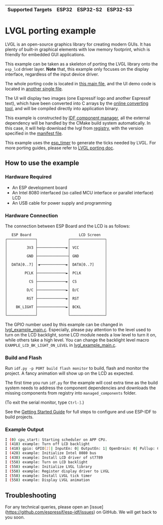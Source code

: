 | Supported Targets | ESP32 | ESP32-S2 | ESP32-S3 |
| ----------------- | ----- | -------- | -------- |
# LVGL porting example

LVGL is an open-source graphics library for creating modern GUIs. It has plenty of built-in graphical elements with low memory footprint, which is friendly for embedded GUI applications.

This example can be taken as a skeleton of porting the LVGL library onto the `esp_lcd` driver layer. **Note** that, this example only focuses on the display interface, regardless of the input device driver.

The whole porting code is located in [this main file](main/lvgl_example_main.c), and the UI demo code is located in [another single file](main/lvgl_demo_ui.c).

The UI will display two images (one Espressif logo and another Espressif text), which have been converted into C arrays by the [online converting tool](https://lvgl.io/tools/imageconverter), and will be compiled directly into application binary.

This example is constructed by [IDF component manager](https://docs.espressif.com/projects/esp-idf/en/latest/esp32/api-guides/tools/idf-component-manager.html), all the external dependency will be handled by the CMake build system automatically. In this case, it will help download the lvgl from [registry](https://components.espressif.com/component/lvgl/lvgl), with the version specified in the [manifest file](main/idf_component.yml).

This example uses the [esp_timer](https://docs.espressif.com/projects/esp-idf/en/latest/esp32/api-reference/system/esp_timer.html) to generate the ticks needed by LVGL. For more porting guides, please refer to [LVGL porting doc](https://docs.lvgl.io/master/porting/index.html).

## How to use the example

### Hardware Required

* An ESP development board
* An Intel 8080 interfaced (so called MCU interface or parallel interface) LCD
* An USB cable for power supply and programming

### Hardware Connection

The connection between ESP Board and the LCD is as follows:

```
   ESP Board                      LCD Screen
┌─────────────┐              ┌────────────────┐
│             │              │                │
│         3V3 ├─────────────►│ VCC            │
│             │              │                │
│         GND ├──────────────┤ GND            │
│             │              │                │
│  DATA[0..7] │◄────────────►│ DATA[0..7]     │
│             │              │                │
│        PCLK ├─────────────►│ PCLK           │
│             │              │                │
│          CS ├─────────────►│ CS             │
│             │              │                │
│         D/C ├─────────────►│ D/C            │
│             │              │                │
│         RST ├─────────────►│ RST            │
│             │              │                │
│    BK_LIGHT ├─────────────►│ BCKL           │
│             │              │                │
└─────────────┘              └────────────────┘
```

The GPIO number used by this example can be changed in [lvgl_example_main.c](main/lvgl_example_main.c).
Especially, please pay attention to the level used to turn on the LCD backlight, some LCD module needs a low level to turn it on, while others take a high level. You can change the backlight level macro `EXAMPLE_LCD_BK_LIGHT_ON_LEVEL` in [lvgl_example_main.c](main/lvgl_example_main.c).

### Build and Flash

Run `idf.py -p PORT build flash monitor` to build, flash and monitor the project. A fancy animation will show up on the LCD as expected.

The first time you run `idf.py` for the example will cost extra time as the build system needs to address the component dependencies and downloads the missing components from registry into `managed_components` folder.

(To exit the serial monitor, type ``Ctrl-]``.)

See the [Getting Started Guide](https://docs.espressif.com/projects/esp-idf/en/latest/get-started/index.html) for full steps to configure and use ESP-IDF to build projects.

### Example Output

```bash
I (0) cpu_start: Starting scheduler on APP CPU.
I (418) example: Turn off LCD backlight
I (418) gpio: GPIO[2]| InputEn: 0| OutputEn: 1| OpenDrain: 0| Pullup: 0| Pulldown: 0| Intr:0
I (428) example: Initialize Intel 8080 bus
I (438) example: Install LCD driver of st7789
I (558) example: Turn on LCD backlight
I (558) example: Initialize LVGL library
I (558) example: Register display driver to LVGL
I (558) example: Install LVGL tick timer
I (558) example: Display LVGL animation
```


## Troubleshooting

For any technical queries, please open an [issue] (https://github.com/espressif/esp-idf/issues) on GitHub. We will get back to you soon.